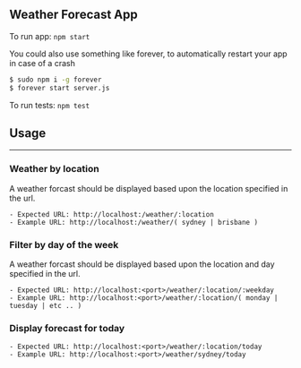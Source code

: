 ## Weather Forecast App

To run app:
`npm start`

You could also use something like forever, to automatically restart your app in case of a crash
```bash
$ sudo npm i -g forever
$ forever start server.js
```

To run tests:
`npm test`

## Usage
---
### Weather by location

A weather forcast should be displayed based upon the location specified in the url.

```http 
- Expected URL: http://localhost:/weather/:location
- Example URL: http://localhost:/weather/( sydney | brisbane )
```
### Filter by day of the week

A weather forcast should be displayed based upon the location and day specified in the url.

```http
- Expected URL: http://localhost:<port>/weather/:location/:weekday
- Example URL: http://localhost:<port>/weather/:location/( monday | tuesday | etc .. )
```

### Display forecast for today

```http
- Expected URL: http://localhost:<port>/weather/:location/today 
- Example URL: http://localhost:<port>/weather/sydney/today
```